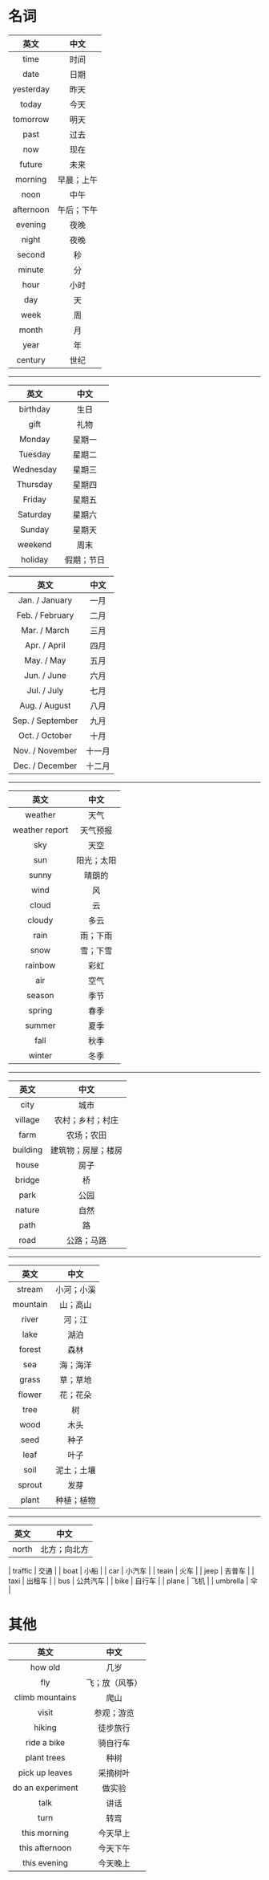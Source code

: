 # 名词
|英文|中文|
|:---:|:---:|
| time | 时间 |
| date | 日期 |
| yesterday | 昨天 |
| today | 今天 |
| tomorrow | 明天 |
| past | 过去 |
| now | 现在 |
| future | 未来 |
| morning | 早晨；上午 |
| noon | 中午 |
| afternoon | 午后；下午 |
| evening | 夜晚 |
| night | 夜晚 |
| second | 秒 |
| minute | 分 |
| hour | 小时 |
| day | 天 |
| week | 周 |
| month | 月 |
| year | 年 |
| century | 世纪 |
---

|英文|中文|
|:---:|:---:|
| birthday | 生日 |
| gift | 礼物 |
| Monday | 星期一 |
| Tuesday | 星期二 |
| Wednesday | 星期三 |
| Thursday | 星期四 |
| Friday | 星期五 |
| Saturday | 星期六 |
| Sunday | 星期天 |
| weekend | 周末 |
| holiday | 假期；节日 |

|英文|中文|
|:---:|:---:|
| Jan. / January | 一月 |
| Feb. / February | 二月 |
| Mar. / March | 三月 |
| Apr. / April | 四月 |
| May. / May | 五月 |
| Jun. / June | 六月 |
| Jul. / July | 七月 |
| Aug. / August | 八月 |
| Sep. / September | 九月 |
| Oct. / October | 十月 |
| Nov. / November | 十一月 |
| Dec. / December | 十二月 |
---

|英文|中文|
|:---:|:---:|
| weather | 天气 |
| weather report | 天气预报 |
| sky | 天空 |
| sun | 阳光；太阳 |
| sunny | 晴朗的 |
| wind | 风 |
| cloud | 云 |
| cloudy | 多云 |
| rain | 雨；下雨 |
| snow | 雪；下雪 |
| rainbow | 彩虹 |
| air | 空气 |
| season | 季节 |
| spring | 春季 |
| summer | 夏季 |
| fall | 秋季 |
| winter | 冬季 |
---

|英文|中文|
|:---:|:---:|
| city | 城市 |
| village | 农村；乡村；村庄 |
| farm | 农场；农田 |
| building | 建筑物；房屋；楼房 |
| house | 房子 |
| bridge | 桥 |
| park | 公园 |
| nature | 自然 |
| path | 路 |
| road | 公路；马路 |
---

|英文|中文|
|:---:|:---:|
| stream | 小河；小溪 |
| mountain | 山；高山 |
| river | 河；江 |
| lake | 湖泊 |
| forest | 森林 |
| sea | 海；海洋 |
| grass | 草；草地 |
| flower | 花；花朵 |
| tree | 树 |
| wood | 木头 |
| seed | 种子 |
| leaf | 叶子 |
| soil | 泥土；土壤 |
| sprout | 发芽 |
| plant | 种植；植物 |
---

|英文|中文|
|:---:|:---:|
| north | 北方；向北方 |

| traffic | 交通 |
| boat | 小船 |
| car | 小汽车 |
| teain | 火车 |
| jeep | 吉普车 |
| taxi | 出租车 |
| bus | 公共汽车 |
| bike | 自行车 |
| plane | 飞机 |
| umbrella | 伞 |



# 其他
|英文|中文|
|:---:|:---:|
| how old | 几岁 |
| fly | 飞；放（风筝） |
| climb mountains | 爬山 |
| visit | 参观；游览 |
| hiking | 徒步旅行 |
| ride a bike | 骑自行车 |
| plant trees | 种树 |
| pick up leaves | 采摘树叶 |
| do an experiment | 做实验 |
| talk | 讲话 |
| turn | 转弯 |
| this morning | 今天早上 |
| this afternoon | 今天下午 |
| this evening | 今天晚上 |



